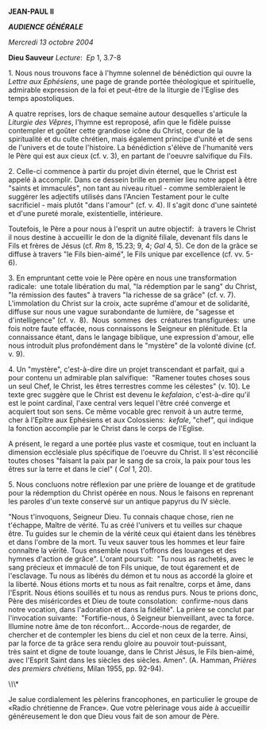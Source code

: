 **JEAN-PAUL II**

***AUDIENCE GÉNÉRALE***

*Mercredi 13 octobre 2004*

**Dieu Sauveur** *Lecture*:  *Ep* 1, 3.7-8

1. Nous nous trouvons face à l'hymne solennel de bénédiction qui ouvre la *Lettre aux Ephésiens*, une page de grande portée théologique et spirituelle, admirable expression de la foi et peut-être de la liturgie de l'Eglise des temps apostoliques.

A quatre reprises, lors de chaque semaine autour desquelles s'articule la *Liturgie des Vêpres*, l'hymne est reproposé, afin que le fidèle puisse contempler et goûter cette grandiose icône du Christ, coeur de la spiritualité et du culte chrétien, mais également principe d'unité et de sens de l'univers et de toute l'histoire. La bénédiction s'élève de l'humanité vers le Père qui est aux cieux (cf. v. 3), en partant de l'oeuvre salvifique du Fils.

2. Celle-ci commence à partir du projet divin éternel, que le Christ est appelé à accomplir. Dans ce dessein brille en premier lieu notre appel à être "saints et immaculés", non tant au niveau rituel - comme sembleraient le suggérer les adjectifs utilisés dans l'Ancien Testament pour le culte sacrificiel - mais plutôt "dans l'amour" (cf. v. 4). Il s'agit donc d'une sainteté et d'une pureté morale, existentielle, intérieure.

Toutefois, le Père a pour nous à l'esprit un autre objectif:  à travers le Christ il nous destine à accueillir le don de la dignité filiale, devenant fils dans le Fils et frères de Jésus (cf. *Rm* 8, 15.23; 9, 4; *Gal* 4, 5). Ce don de la grâce se diffuse à travers "le Fils bien-aimé", le Fils unique par excellence (cf. vv. 5-6).

3. En empruntant cette voie le Père opère en nous une transformation radicale:  une totale libération du mal, "la rédemption par le sang" du Christ, "la rémission des fautes" à travers "la richesse de sa grâce" (cf. v. 7). L'immolation du Christ sur la croix, acte suprême d'amour et de solidarité, diffuse sur nous une vague surabondante de lumière, de "sagesse et d'intelligence" (cf. v.  8).  Nous  sommes  des  créatures transfigurées:  une fois notre faute effacée, nous connaissons le Seigneur en plénitude. Et la connaissance étant, dans le langage biblique, une expression d'amour, elle nous introduit plus profondément dans le "mystère" de la volonté divine (cf. v. 9).

4. Un "mystère", c'est-à-dire dire un projet transcendant et parfait, qui a pour contenu un admirable plan salvifique:  "Ramener toutes choses sous un seul Chef, le Christ, les êtres terrestres comme les célestes" (v. 10). Le texte grec suggère que le Christ est devenu le *kefalaion*, c'est-à-dire qu'il est le point cardinal, l'axe central vers lequel l'être créé converge et acquiert tout son sens. Ce même vocable grec renvoit à un autre terme, cher à l'Epître aux Ephésiens et aux Colossiens:  *kefale*, "chef", qui indique la fonction accomplie par le Christ dans le corps de l'Eglise.

A présent, le regard a une portée plus vaste et cosmique, tout en incluant la dimension ecclésiale plus spécifique de l'oeuvre du Christ. Il s'est réconcilié toutes choses "faisant la paix par le sang de sa croix, la paix pour tous les êtres sur la terre et dans le ciel" ( *Col* 1, 20).

5. Nous concluons notre réflexion par une prière de louange et de gratitude pour la rédemption du Christ opérée en nous. Nous le faisons en reprenant les paroles d'un texte conservé sur un antique papyrus du IV siècle.

"Nous t'invoquons, Seigneur Dieu. Tu connais chaque chose, rien ne t'échappe, Maître de vérité. Tu as créé l'univers et tu veilles sur chaque être. Tu guides sur le chemin de la vérité ceux qui étaient dans les ténèbres et dans l'ombre de la mort. Tu veux sauver tous les hommes et leur faire connaître la vérité. Tous ensemble nous t'offrons des louanges et des hymnes d'action de grâce". L'orant poursuit:  "Tu nous as rachetés, avec le sang précieux et immaculé de ton Fils unique, de tout égarement et de l'esclavage. Tu nous as libérés du démon et tu nous as accordé la gloire et la liberté. Nous étions morts et tu nous as fait renaître, corps et âme, dans l'Esprit. Nous étions souillés et tu nous as rendus purs. Nous te prions donc, Père des miséricordes et Dieu de toute consolation:  confirme-nous dans notre vocation, dans l'adoration et dans la fidélité". La prière se conclut par l'invocation suivante:  "Fortifie-nous, ô Seigneur bienveillant, avec ta force. Illumine notre âme de ton réconfort... Accorde-nous de regarder, de chercher et de contempler les biens du ciel et non ceux de la terre. Ainsi, par la force de ta grâce sera rendu gloire au pouvoir tout-puissant, très saint et digne de toute louange, dans le Christ Jésus, le Fils bien-aimé, avec l'Esprit Saint dans les siècles des siècles. Amen". (A. Hamman, *Prières des premiers chrétiens*, Milan 1955, pp. 92-94).

\\*\\*\\*

Je salue cordialement les pèlerins francophones, en particulier le groupe de «Radio chrétienne de France». Que votre pèlerinage vous aide à accueillir généreusement le don que Dieu vous fait de son amour de Père.